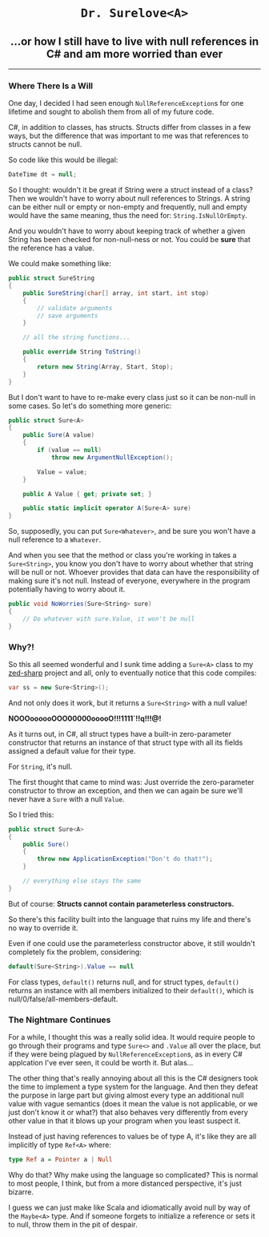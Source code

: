 <!--title=Dr. Surelove<A>-->

# <div style="; text-align: center;">`Dr. Surelove<A>`</div>

## <div style="; text-align: center;">...or how I still have to live with null references in C# and am more worried than ever</div>

---

### Where There Is a Will

One day, I decided I had seen enough `NullReferenceException`s for one lifetime and sought to abolish them from all of my future code.

C#, in addition to classes, has structs. Structs differ from classes in a few ways, but the difference that was important to me was that references to structs cannot be null.

So code like this would be illegal:

```csharp
DateTime dt = null;
```

So I thought: wouldn't it be great if String were a struct instead of a class? Then	we wouldn't have to worry about null references to Strings. A string can be either null or empty or non-empty and frequently, null and empty would have the same meaning, thus the need for: `String.IsNullOrEmpty`.

And you wouldn't have to worry about keeping track of whether a given String has been checked for non-null-ness or not. You could be **sure** that the reference has a value.

We could make something like:

```csharp
public struct SureString
{
    public SureString(char[] array, int start, int stop)
    {
        // validate arguments
        // save arguments
    }

    // all the string functions...

    public override String ToString()
    {
        return new String(Array, Start, Stop);
    }
}
```

But I don't want to have to re-make every class just so it can be non-null in some cases. So let's do something more generic:

```csharp
public struct Sure<A>
{
    public Sure(A value)
    {
        if (value == null)
            throw new ArgumentNullException();

        Value = value;
    }

    public A Value { get; private set; }

    public static implicit operator A(Sure<A> sure)
}
```

So, supposedly, you can put `Sure<Whatever>`, and be sure you won't have a null reference to a `Whatever`.

And when you see that the method or class you're working in takes a `Sure<String>`, you know you don't have to worry about whether that string will be null or not. Whoever provides that data can have the responsibility of making sure it's not null. Instead of everyone, everywhere in the program potentially having to worry about it.

```csharp
public void NoWorries(Sure<String> sure)
{
    // Do whatever with sure.Value, it won't be null
}
```

### Why?!

So this all seemed wonderful and I sunk time adding a `Sure<A>` class to my [zed-sharp](http://github.com/rkoeninger/zed-sharp) project and all, only to eventually notice that this code compiles:

```csharp
var ss = new Sure<String>();
```

And not only does it work, but it returns a `Sure<String>` with a null value!

**NOOOoooooOOO00000ooooO!!!1111`!!q!!!@!**

As it turns out, in C#, all struct types have a built-in zero-parameter constructor that returns an instance of that struct type with all its fields assigned a default value for their type.

For `String`, it's null.

The first thought that came to mind was: Just override the zero-parameter constructor to throw an exception, and then we can again be sure we'll never have a `Sure` with a null `Value`.

So I tried this:

```csharp
public struct Sure<A>
{
    public Sure()
    {
        throw new ApplicationException("Don't do that!");
    }

    // everything else stays the same
}
```

But of course: **Structs cannot contain parameterless constructors.**

So there's this facility built into the language that ruins my life and there's no way to override it.

Even if one could use the parameterless constructor above, it still wouldn't completely fix the problem, considering:

```csharp
default(Sure<String>).Value == null
```

For class types, `default()` returns null, and for struct types, `default()` returns an instance with all members initialized to their `default()`, which is null/0/false/all-members-default.

### The Nightmare Continues

For a while, I thought this was a really solid idea. It would require people to go through their programs and type `Sure<>` and `.Value` all over the place, but if they were being plagued by `NullReferenceException`s, as in every C# applcation I've ever seen, it could be worth it. But alas...

The other thing that's really annoying about all this is the C# designers took the time to implement a type system for the language. And then they defeat the purpose in large part but giving almost every type an additional null value with vague semantics (does it mean the value is not applicable, or we just don't know it or what?) that also behaves very differently from every other value in that it blows up your program when you least suspect it.

Instead of just having references to values be of type A, it's like they are all implicitly of type `Ref<A>` where:

```haskell
type Ref a = Pointer a | Null
```

Why do that? Why make using the language so complicated? This is normal to most people, I think, but from a more distanced perspective, it's just bizarre.

I guess we can just make like Scala and idiomatically avoid null by way of the `Maybe<A>` type. And if someone forgets to initialize a reference or sets it to null, throw them in the pit of despair.
